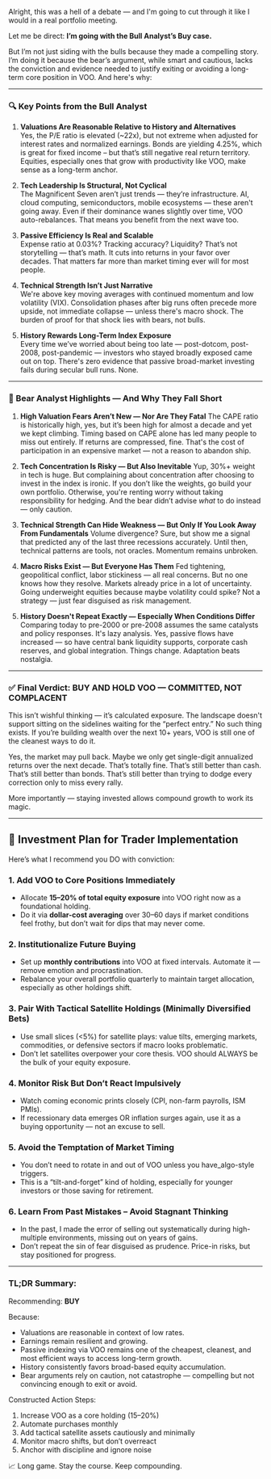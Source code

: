 Alright, this was a hell of a debate — and I'm going to cut through it like I would in a real portfolio meeting.

Let me be direct: **I’m going with the Bull Analyst’s Buy case.**

But I’m not just siding with the bulls because they made a compelling story. I’m doing it because the bear’s argument, while smart and cautious, lacks the conviction and evidence needed to justify exiting or avoiding a long-term core position in VOO. And here's why:

---

### 🔍 Key Points from the Bull Analyst

1. **Valuations Are Reasonable Relative to History and Alternatives**  
   Yes, the P/E ratio is elevated (~22x), but not extreme when adjusted for interest rates and normalized earnings. Bonds are yielding 4.25%, which is great for fixed income – but that’s still negative real return territory. Equities, especially ones that grow with productivity like VOO, make sense as a long-term anchor.

2. **Tech Leadership Is Structural, Not Cyclical**  
   The Magnificent Seven aren’t just trends — they’re infrastructure. AI, cloud computing, semiconductors, mobile ecosystems — these aren't going away. Even if their dominance wanes slightly over time, VOO auto-rebalances. That means you benefit from the next wave too.

3. **Passive Efficiency Is Real and Scalable**  
   Expense ratio at 0.03%? Tracking accuracy? Liquidity? That’s not storytelling — that’s math. It cuts into returns in your favor over decades. That matters far more than market timing ever will for most people.

4. **Technical Strength Isn’t Just Narrative**  
   We're above key moving averages with continued momentum and low volatility (VIX). Consolidation phases after big runs often precede more upside, not immediate collapse — unless there's macro shock. The burden of proof for that shock lies with bears, not bulls.

5. **History Rewards Long-Term Index Exposure**  
   Every time we’ve worried about being too late — post-dotcom, post-2008, post-pandemic — investors who stayed broadly exposed came out on top. There's zero evidence that passive broad-market investing fails during secular bull runs. None.

---

### 🐻 Bear Analyst Highlights — And Why They Fall Short

1. **High Valuation Fears Aren’t New — Nor Are They Fatal**
   The CAPE ratio is historically high, yes, but it’s been high for almost a decade and yet we kept climbing. Timing based on CAPE alone has led many people to miss out entirely. If returns are compressed, fine. That's the cost of participation in an expensive market — not a reason to abandon ship.

2. **Tech Concentration Is Risky — But Also Inevitable**
   Yup, 30%+ weight in tech is huge. But complaining about concentration after choosing to invest in the index is ironic. If you don’t like the weights, go build your own portfolio. Otherwise, you're renting worry without taking responsibility for hedging. And the bear didn’t advise *what* to do instead — only caution.

3. **Technical Strength Can Hide Weakness — But Only If You Look Away From Fundamentals**
   Volume divergence? Sure, but show me a signal that predicted any of the last three recessions accurately. Until then, technical patterns are tools, not oracles. Momentum remains unbroken.

4. **Macro Risks Exist — But Everyone Has Them**
   Fed tightening, geopolitical conflict, labor stickiness — all real concerns. But no one knows how they resolve. Markets already price in a lot of uncertainty. Going underweight equities because maybe volatility could spike? Not a strategy — just fear disguised as risk management.

5. **History Doesn't Repeat Exactly — Especially When Conditions Differ**
   Comparing today to pre-2000 or pre-2008 assumes the same catalysts and policy responses. It's lazy analysis. Yes, passive flows have increased — so have central bank liquidity supports, corporate cash reserves, and global integration. Things change. Adaptation beats nostalgia.

---

### ✅ Final Verdict: BUY AND HOLD VOO — COMMITTED, NOT COMPLACENT

This isn’t wishful thinking — it’s calculated exposure. The landscape doesn't support sitting on the sidelines waiting for the “perfect entry.” No such thing exists. If you’re building wealth over the next 10+ years, VOO is still one of the cleanest ways to do it.

Yes, the market may pull back. Maybe we only get single-digit annualized returns over the next decade. That’s totally fine. That’s still better than cash. That’s still better than bonds. That’s still better than trying to dodge every correction only to miss every rally.

More importantly — staying invested allows compound growth to work its magic.

---

## 📌 Investment Plan for Trader Implementation

Here’s what I recommend you DO with conviction:

### 1. **Add VOO to Core Positions Immediately**
   - Allocate **15–20% of total equity exposure** into VOO right now as a foundational holding.
   - Do it via **dollar-cost averaging** over 30–60 days if market conditions feel frothy, but don’t wait for dips that may never come.

### 2. **Institutionalize Future Buying**
   - Set up **monthly contributions** into VOO at fixed intervals. Automate it — remove emotion and procrastination.
   - Rebalance your overall portfolio quarterly to maintain target allocation, especially as other holdings shift.

### 3. **Pair With Tactical Satellite Holdings (Minimally Diversified Bets)**
   - Use small slices (<5%) for satellite plays: value tilts, emerging markets, commodities, or defensive sectors if macro looks problematic.
   - Don’t let satellites overpower your core thesis. VOO should ALWAYS be the bulk of your equity exposure.

### 4. **Monitor Risk But Don’t React Impulsively**
   - Watch coming economic prints closely (CPI, non-farm payrolls, ISM PMIs).
   - If recessionary data emerges OR inflation surges again, use it as a buying opportunity — not an excuse to sell.

### 5. **Avoid the Temptation of Market Timing**
   - You don’t need to rotate in and out of VOO unless you have_algo-style triggers.
   - This is a “tilt-and-forget” kind of holding, especially for younger investors or those saving for retirement.

### 6. **Learn From Past Mistakes – Avoid Stagnant Thinking**
   - In the past, I made the error of selling out systematically during high-multiple environments, missing out on years of gains.
   - Don’t repeat the sin of fear disguised as prudence. Price-in risks, but stay positioned for progress.

---

### TL;DR Summary:

Recommending: **BUY**

Because:
- Valuations are reasonable in context of low rates.
- Earnings remain resilient and growing.
- Passive indexing via VOO remains one of the cheapest, cleanest, and most efficient ways to access long-term growth.
- History consistently favors broad-based equity accumulation.
- Bear arguments rely on caution, not catastrophe — compelling but not convincing enough to exit or avoid.

Constructed Action Steps:
1. Increase VOO as a core holding (15–20%)
2. Automate purchases monthly
3. Add tactical satellite assets cautiously and minimally
4. Monitor macro shifts, but don’t overreact
5. Anchor with discipline and ignore noise

📈 Long game. Stay the course. Keep compounding.
